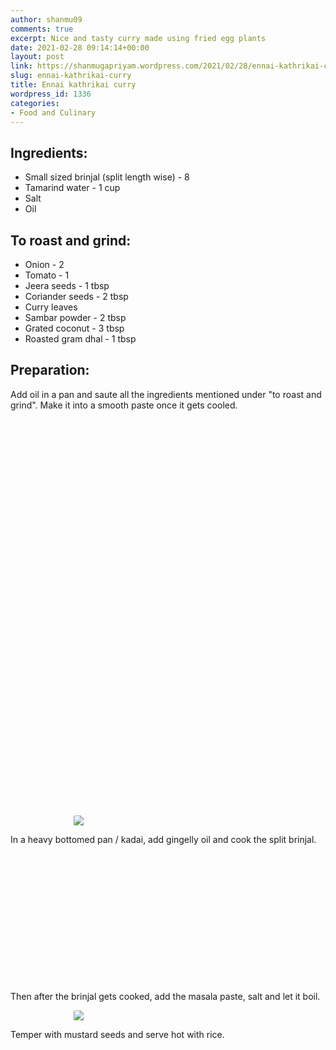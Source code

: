 ```yaml
---
author: shanmu09
comments: true
excerpt: Nice and tasty curry made using fried egg plants
date: 2021-02-28 09:14:14+00:00
layout: post
link: https://shanmugapriyam.wordpress.com/2021/02/28/ennai-kathrikai-curry/
slug: ennai-kathrikai-curry
title: Ennai kathrikai curry
wordpress_id: 1336
categories:
- Food and Culinary
---
```

<style>
.square {
    float:left;
    width: 49%;
    border-radius:5%;
    padding-bottom : 40%; /* = width for a 1:1 aspect ratio */
    margin:0.5%;
    background-position:center center;
    background-repeat:no-repeat;
    background-size:cover; /* you change this to "contain" if you don't want the images to be cropped */
}
	
#break {
    clear:both;
}

.img_1{background-image:url('https://shanmugapriyam.files.wordpress.com/2020/11/00100lrportrait_00100_burst20200414164616213_cover.jpg');}
.img_2{background-image:url('https://shanmugapriyam.files.wordpress.com/2020/11/00000img_00000_burst20200414165232109_cover-1.jpg');}
.img_3{background-image:url('https://shanmugapriyam.files.wordpress.com/2020/11/00000img_00000_burst20200414164933034_cover.jpg');}
.img_4{background-image:url('https://shanmugapriyam.files.wordpress.com/2020/11/00000portrait_00000_burst20200414165923875.jpg');}
.img_5{background-image:url('https://shanmugapriyam.files.wordpress.com/2020/11/00000img_00000_burst20200414170053810_cover-1.jpg');}
.img_6{background-image:url('https://shanmugapriyam.files.wordpress.com/2020/11/00000img_00000_burst20200414170011458_cover.jpg');}
.img_7{background-image:url('https://shanmugapriyam.files.wordpress.com/2020/11/00100lrportrait_00100_burst20201027065801933_cover.jpg');}
.img_8{background-image:url('https://shanmugapriyam.files.wordpress.com/2020/11/00100lrportrait_00100_burst20201027065805160_cover.jpg');}


.resize_fit_center {
    max-width:60%;
    max-height:60%;
    vertical-align: middle;
    display: block;
    margin-left: auto;
    margin-right: auto;
    border-radius:5%;
}

.center {
  margin: auto;
  width: 60%;
}
</style>





## Ingredients:







  * Small sized brinjal (split length wise) - 8
  * Tamarind water - 1 cup
  * Salt
  * Oil






## To roast and grind:







  * Onion - 2
  * Tomato - 1
  * Jeera seeds - 1 tbsp
  * Coriander seeds - 2 tbsp
  * Curry leaves
  * Sambar powder - 2 tbsp
  * Grated coconut - 3 tbsp
  * Roasted gram dhal - 1 tbsp






## Preparation:







Add oil in a pan and saute all the ingredients mentioned under "to roast and grind". Make it into a smooth paste once it gets cooled.



<div class="square img_1">
</div>
<div class="square img_2">
</div>
<div class="square img_3">
</div>
<div class="square img_4">
</div>
<div class="square img_5">
</div>
<div class="square img_6">
</div>
<div id="break"> </div>
<p/>


<div>
	<img src="https://shanmugapriyam.files.wordpress.com/2020/11/00100lrportrait_00100_burst20201027065901013_cover.jpg"  class="resize_fit_center"/>
</div>
<p/>




In a heavy bottomed pan / kadai, add gingelly oil and cook the split brinjal.



<div class="square img_7">
</div>
<div class="square img_8">
</div>
<div id="break"> </div>
<p/>





Then after the brinjal gets cooked, add the masala paste, salt and let it boil.


<div>
	<img src="https://shanmugapriyam.files.wordpress.com/2020/11/00100lrportrait_00100_burst20201027070655996_cover.jpg?w=1024"  class="resize_fit_center"/>
</div>
<p/>


Temper with mustard seeds and serve hot with rice.


